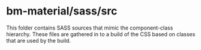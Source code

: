 # bm-material/sass/src

This folder contains SASS sources that mimic the component-class hierarchy. These files
are gathered in to a build of the CSS based on classes that are used by the build.
